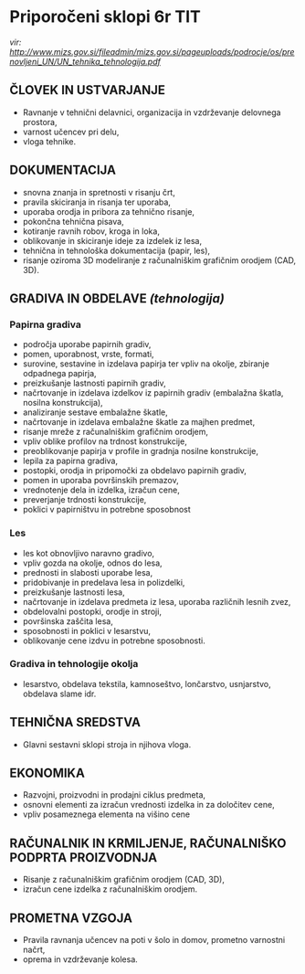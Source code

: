 # Priporočeni sklopi 6r TIT #
_vir: http://www.mizs.gov.si/fileadmin/mizs.gov.si/pageuploads/podrocje/os/prenovljeni_UN/UN_tehnika_tehnologija.pdf_

## ČLOVEK IN USTVARJANJE ##
* Ravnanje  v  tehnični  delavnici,  organizacija  in vzdrževanje delovnega prostora,
* varnost učencev pri delu,
* vloga tehnike.
## DOKUMENTACIJA ##
* snovna znanja in spretnosti v risanju črt, 
* pravila skiciranja in risanja ter uporaba,
* uporaba orodja in pribora za tehnično risanje, 
* pokončna tehnična pisava,
* kotiranje ravnih robov, kroga in loka, 
* oblikovanje in skiciranje ideje za izdelek iz lesa, 
* tehnična  in  tehnološka  dokumentacija  (papir, les),
* risanje  oziroma  3D  modeliranje  z  računalniškim grafičnim orodjem (CAD, 3D).
## GRADIVA IN OBDELAVE _(tehnologija)_ ##
### Papirna gradiva ###
* področja uporabe papirnih gradiv,
* pomen, uporabnost, vrste, formati, 
* surovine,  sestavine  in  izdelava  papirja  ter  vpliv na okolje, zbiranje odpadnega papirja,
* preizkušanje lastnosti papirnih gradiv, 
* načrtovanje   in   izdelava   izdelkov   iz   papirnih gradiv (embalažna škatla, nosilna konstrukcija),
* analiziranje sestave embalažne škatle,
* načrtovanje  in  izdelava  embalažne  škatle  za majhen predmet,
* risanje mreže z računalniškim grafičnim orodjem, 
* vpliv oblike profilov na trdnost konstrukcije,
* preoblikovanje   papirja   v   profile   in   gradnja nosilne konstrukcije,
* lepila za papirna gradiva, 
* postopki,   orodja   in   pripomočki   za   obdelavo papirnih gradiv,
* pomen in uporaba površinskih premazov,
* vrednotenje dela in izdelka, izračun cene, 
* preverjanje trdnosti konstrukcije,
* poklici v papirništvu in potrebne sposobnost
### Les ###
* les kot obnovljivo naravno gradivo, 
* vpliv gozda na okolje, odnos do lesa,
* prednosti in slabosti uporabe lesa,
* pridobivanje in predelava lesa in polizdelki,
* preizkušanje lastnosti lesa,
* načrtovanje   in   izdelava   predmeta   iz   lesa, uporaba različnih lesnih zvez, 
* obdelovalni postopki, orodje in stroji,
* površinska zaščita lesa,
* sposobnosti in poklici v lesarstvu,
* oblikovanje cene izdvu in potrebne sposobnosti.
### Gradiva in tehnologije okolja ###
* lesarstvo,  obdelava  tekstila,  kamnoseštvo, lončarstvo, usnjarstvo, obdelava slame idr.
## TEHNIČNA SREDSTVA ##
* Glavni sestavni sklopi stroja in njihova vloga.
## EKONOMIKA ##
* Razvojni, proizvodni in prodajni ciklus predmeta,
* osnovni elementi za izračun vrednosti izdelka in za določitev cene,
* vpliv posameznega elementa na višino cene
## RAČUNALNIK IN KRMILJENJE, RAČUNALNIŠKO PODPRTA PROIZVODNJA ##
* Risanje z računalniškim grafičnim orodjem (CAD, 3D),
* izračun cene izdelka z računalniškim orodjem.
## PROMETNA VZGOJA ##
* Pravila  ravnanja  učencev  na  poti  v  šolo  in domov, prometno varnostni načrt,
* oprema in vzdrževanje kolesa.

